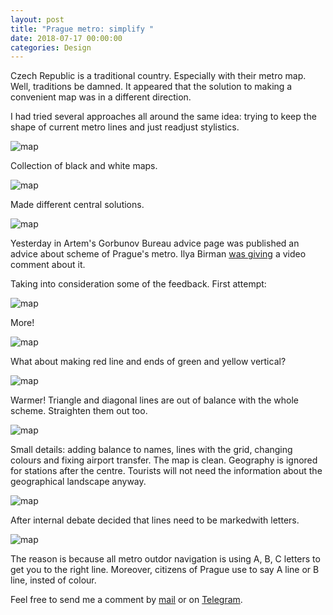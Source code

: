 ```yaml
---
layout: post
title: "Prague metro: simplify "
date: 2018-07-17 00:00:00
categories: Design
---
```


Czech Republic is a  traditional country. Especially with their metro map. Well, traditions be damned. It appeared that the solution to making a convenient map was in a different direction. 

I had tried several approaches all around the same idea: trying to keep the shape of current metro lines and just readjust stylistics.

<span class="p800">![map](/blog_img/metro/dark-v1.png)</span>

Collection of black and white maps.

<span class="p800">![map](/blog_img/metro/dark-v2.png)</span>

Made different central solutions.

<span class="p800">![map](/blog_img/metro/map-vars.png)</span>

Yesterday in Artem's Gorbunov Bureau advice page was published an advice about scheme of Prague's metro. Ilya Birman [was giving](https://bureau.ru/bb/soviet/20180717/) a video comment about it.

Taking into consideration some of the feedback. First attempt:

<span class="p800">![map](/blog_img/metro/strait-v1.png)</span>

More!

<span class="p800">![map](/blog_img/metro/strait-v2.png)</span>

What about making red line and ends of green and yellow vertical?

<span class="p800">![map](/blog_img/metro/strait-v3.png)</span>

Warmer! Triangle and diagonal lines are out of balance with the whole scheme. Straighten them out too. 

<span class="p800">![map](/blog_img/metro/strait-v4.png)</span>

Small details: adding balance to names, lines with the grid, changing colours and fixing airport transfer. The map is clean. Geography is ignored for stations after the centre. Tourists will not need the information about the geographical landscape anyway. 

<span class="p800">![map](/blog_img/metro/map-prague-metro-v0.1.png)</span>

After internal debate decided that lines need to be markedwith letters.

<span class="p800">![map](/blog_img/metro/map-prague-metro-v0.2.png)</span>

The reason is because all metro outdor navigation is using A, B, C letters to get you to the right line. Moreover, citizens of Prague use to say A line or B line, insted of colour.

Feel free to send me a comment by <a href="mailto:yuriysteam@icloud.com" target="_top">mail</a> or on <a href="https://t.me/yuriysteam">Telegram</a>.